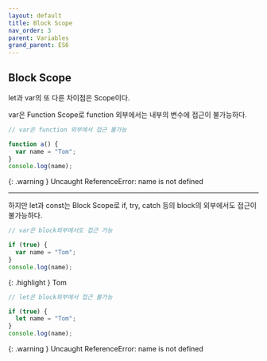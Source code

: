 ```yaml
---
layout: default
title: Block Scope
nav_order: 3
parent: Variables
grand_parent: ES6
---
```


## Block Scope

let과 var의 또 다른 차이점은 Scope이다.

var은 Function Scope로 function 외부에서는 내부의 변수에 접근이 불가능하다.

```js
// var은 function 외부에서 접근 불가능

function a() {
  var name = "Tom";
}
console.log(name);
```

{: .warning }
Uncaught ReferenceError: name is not defined

---

하지만 let과 const는 Block Scope로 if, try, catch 등의 block의 외부에서도 접근이 불가능하다.

```js
// var은 block외부에서도 접근 가능

if (true) {
  var name = "Tom";
}
console.log(name);
```

{: .highlight }
Tom

```js
// let은 block외부에서 접근 불가능

if (true) {
  let name = "Tom";
}
console.log(name);
```

{: .warning }
Uncaught ReferenceError: name is not defined
